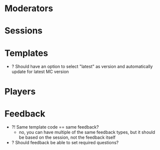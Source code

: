 # Moderators


# Sessions


# Templates
- ? Should have an option to select "latest" as version and automatically update for latest MC version


# Players


# Feedback
- ?! Same template code == same feedback?
	- no, you can have multiple of the same feedback types, but it should be based on the session, not the feedback itself
- ? Should feedback be able to set required questions?